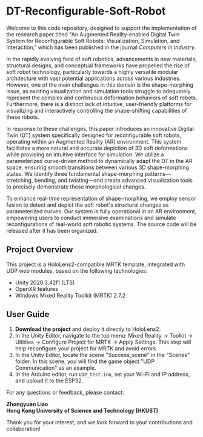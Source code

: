 # DT-Reconfigurable-Soft-Robot

Welcome to this code repository, designed to support the implementation of the research paper titled "An Augmented Reality-enabled Digital Twin System for Reconfigurable Soft Robots: Visualization, Simulation, and Interaction," which has been published in the journal *Computers in Industry*.

In the rapidly evolving field of soft robotics, advancements in new materials, structural designs, and conceptual frameworks have propelled the rise of soft robot technology, particularly towards a highly versatile modular architecture with vast potential applications across various industries. However, one of the main challenges in this domain is the shape-morphing issue, as existing visualization and simulation tools struggle to adequately represent the complex and continuous deformation behaviors of soft robots. Furthermore, there is a distinct lack of intuitive, user-friendly platforms for visualizing and interactively controlling the shape-shifting capabilities of these robots.

In response to these challenges, this paper introduces an innovative Digital Twin (DT) system specifically designed for reconfigurable soft robots, operating within an Augmented Reality (AR) environment. This system facilitates a more natural and accurate depiction of 3D soft deformations while providing an intuitive interface for simulation. We utilize a parameterized curve-driven method to dynamically adapt the DT in the AR space, ensuring smooth transitions between various 3D shape-morphing states. We identify three fundamental shape-morphing patterns—stretching, bending, and twisting—and create advanced visualization tools to precisely demonstrate these morphological changes.

To enhance real-time representation of shape-morphing, we employ sensor fusion to detect and depict the soft robot's structural changes as parameterized curves. Our system is fully operational in an AR environment, empowering users to conduct immersive examinations and simulate reconfigurations of real-world soft robotic systems. The source code will be released after it has been organized.

## Project Overview

This project is a HoloLens2-compatible MRTK template, integrated with UDP web modules, based on the following technologies:

- Unity 2020.3.42f1 (LTS)
- OpenXR features
- Windows Mixed Reality Toolkit (MRTK) 2.7.2

## User Guide

1. **Download the project** and deploy it directly to HoloLens2.
2. In the Unity Editor, navigate to the top menu: Mixed Reality -> Toolkit -> Utilities -> Configure Project for MRTK -> Apply Settings. This step will help reconfigure your project for MRTK and avoid errors.
3. In the Unity Editor, locate the scene "Success_scene" in the "Scenes" folder. In this scene, you will find the game object "UDP Communication" as an example.
4. In the Arduino editor, run `UDP_test.ino`, set your Wi-Fi and IP address, and upload it to the ESP32.

For any questions or feedback, please contact:

**Zhongyuan Liao**  
**Hong Kong University of Science and Technology (HKUST)**  

Thank you for your interest, and we look forward to your contributions and collaboration!
